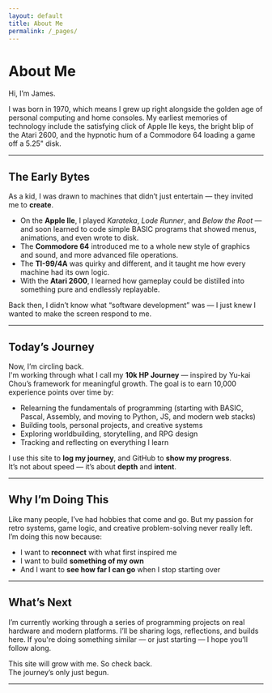 ```yaml
---
layout: default
title: About Me
permalink: /_pages/
---
```


# About Me

Hi, I’m James.

I was born in 1970, which means I grew up right alongside the golden age of personal computing and home consoles. My earliest memories of technology include the satisfying click of Apple IIe keys, the bright blip of the Atari 2600, and the hypnotic hum of a Commodore 64 loading a game off a 5.25" disk.

---

## The Early Bytes

As a kid, I was drawn to machines that didn’t just entertain — they invited me to **create**.  
- On the **Apple IIe**, I played *Karateka*, *Lode Runner*, and *Below the Root* — and soon learned to code simple BASIC programs that showed menus, animations, and even wrote to disk.
- The **Commodore 64** introduced me to a whole new style of graphics and sound, and more advanced file operations.
- The **TI-99/4A** was quirky and different, and it taught me how every machine had its own logic.
- With the **Atari 2600**, I learned how gameplay could be distilled into something pure and endlessly replayable.

Back then, I didn’t know what “software development” was — I just knew I wanted to make the screen respond to me.

---

## Today’s Journey

Now, I’m circling back.  
I'm working through what I call my **10k HP Journey** — inspired by Yu-kai Chou’s framework for meaningful growth. The goal is to earn 10,000 experience points over time by:
- Relearning the fundamentals of programming (starting with BASIC, Pascal, Assembly, and moving to Python, JS, and modern web stacks)
- Building tools, personal projects, and creative systems
- Exploring worldbuilding, storytelling, and RPG design
- Tracking and reflecting on everything I learn

I use this site to **log my journey**, and GitHub to **show my progress**.  
It’s not about speed — it’s about **depth** and **intent**.

---

## Why I’m Doing This

Like many people, I’ve had hobbies that come and go. But my passion for retro systems, game logic, and creative problem-solving never really left. I’m doing this now because:
- I want to **reconnect** with what first inspired me
- I want to build **something of my own**
- And I want to **see how far I can go** when I stop starting over

---

## What’s Next

I’m currently working through a series of programming projects on real hardware and modern platforms. I’ll be sharing logs, reflections, and builds here. If you're doing something similar — or just starting — I hope you’ll follow along.

This site will grow with me. So check back.  
The journey’s only just begun.

---

